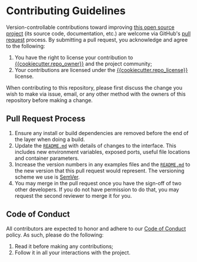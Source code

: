 # Contributing Guidelines

Version-controllable contributions toward improving [this open source project](README.md) (its source code, documentation, etc.) are welcome via GitHub's [pull request](https://help.github.com/en/github/collaborating-with-issues-and-pull-requests/about-pull-requests) process.  By submitting a pull request, you acknowledge and agree to the following:

1. You have the right to license your contribution to [{{cookiecutter.repo_owner}}]({{cookiecutter.email}}) and the project community;
2. Your contributions are licensed under the [{{cookiecutter.repo_license}}](LICENSE) license.

When contributing to this repository, please first discuss the change you wish to make via issue,
email, or any other method with the owners of this repository before making a change.

## Pull Request Process

1. Ensure any install or build dependencies are removed before the end of the layer when doing a build.
2. Update the [`README.md`](README.md) with details of changes to the interface. This includes new environment variables, exposed ports, useful file locations and container parameters.
3. Increase the version numbers in any examples files and the [`README.md`](README.md) to the new version that this pull request would represent. The versioning scheme we use is [SemVer](http://semver.org/).
4. You may merge in the pull request once you have the sign-off of two other developers. If you do not have permission to do that, you may request the second reviewer to merge it for you.

## Code of Conduct

All contributors are expected to honor and adhere to our [Code of Conduct](CODE_OF_CONDUCT.md) policy. As such, please do the following:

1. Read it before making any contributions;
2. Follow it in all your interactions with the project.
